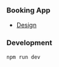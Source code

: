 ### Booking App

- [Design](https://www.behance.net/gallery/59025883/Travel-portal?tracking_source=search_projects|booking+app&l=3)

### Development

```
npm run dev
```
